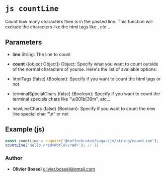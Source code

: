 


<!-- @namespace    sugar.js.string -->
<!-- @name    countLine -->

# ```js countLine ```


Count how many characters their is in the passed line.
This function will exclude the characters like the html tags like <red>, etc...

## Parameters

- **line**  String: The line to count

- **count** ([object Object]) Object: Specify what you want to count outside of the normal characters of yourse. Here's the list of available options:
- htmlTags (false) {Boolean}: Specify if you want to count the html tags or not
- terminalSpecialChars (false) {Boolean}: Specify if you want to count the terminal specials chars like "\u001b[30m", etc...
- newLineChars (false) {Boolean}: Specify if you want to count the new line special char "\n" or not


## Example (js)

```js
const countLine = require('@coffeekraken/sugar/js/string/countLine');
countLine('Hello <red>World</red>'); // 11
```


### Author
- **Olivier Bossel** <a href="mailto:olivier.bossel@gmail.com">olivier.bossel@gmail.com</a> 



